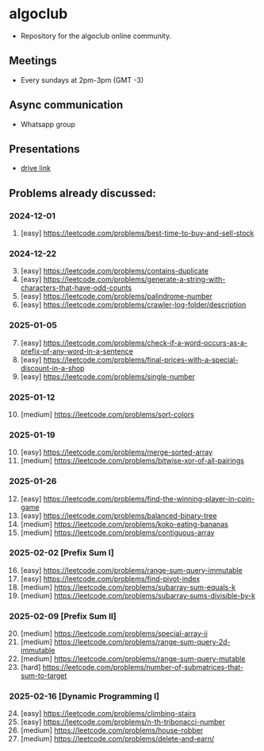 # algoclub
- Repository for the algoclub online community.

## Meetings
- Every sundays at 2pm-3pm (GMT -3)

## Async communication
- Whatsapp group

## Presentations
- [drive link](https://drive.google.com/drive/folders/13_xJLaz_go2CW98VaME3Jdx9qyB-ug7e)

## Problems already discussed:

### 2024-12-01

1. [easy] https://leetcode.com/problems/best-time-to-buy-and-sell-stock

### 2024-12-22

3. [easy] https://leetcode.com/problems/contains-duplicate
4. [easy] https://leetcode.com/problems/generate-a-string-with-characters-that-have-odd-counts
5. [easy] https://leetcode.com/problems/palindrome-number
6. [easy] https://leetcode.com/problems/crawler-log-folder/description

### 2025-01-05

7. [easy] https://leetcode.com/problems/check-if-a-word-occurs-as-a-prefix-of-any-word-in-a-sentence
8. [easy] https://leetcode.com/problems/final-prices-with-a-special-discount-in-a-shop
9. [easy] https://leetcode.com/problems/single-number

### 2025-01-12

10. [medium] https://leetcode.com/problems/sort-colors

### 2025-01-19

10. [easy] https://leetcode.com/problems/merge-sorted-array
11. [medium] https://leetcode.com/problems/bitwise-xor-of-all-pairings

### 2025-01-26

12. [easy] https://leetcode.com/problems/find-the-winning-player-in-coin-game
13. [easy] https://leetcode.com/problems/balanced-binary-tree
14. [medium] https://leetcode.com/problems/koko-eating-bananas
15. [medium] https://leetcode.com/problems/contiguous-array

### 2025-02-02 [Prefix Sum I]

16. [easy] https://leetcode.com/problems/range-sum-query-immutable
17. [easy] https://leetcode.com/problems/find-pivot-index
18. [medium] https://leetcode.com/problems/subarray-sum-equals-k
19. [medium] https://leetcode.com/problems/subarray-sums-divisible-by-k

### 2025-02-09 [Prefix Sum II]

20. [medium] https://leetcode.com/problems/special-array-ii
21. [medium] https://leetcode.com/problems/range-sum-query-2d-immutable
22. [medium] https://leetcode.com/problems/range-sum-query-mutable
23. [hard] https://leetcode.com/problems/number-of-submatrices-that-sum-to-target

### 2025-02-16 [Dynamic Programming I]

24. [easy] https://leetcode.com/problems/climbing-stairs
25. [easy] https://leetcode.com/problems/n-th-tribonacci-number
26. [medium] https://leetcode.com/problems/house-robber
27. [medium] https://leetcode.com/problems/delete-and-earn/